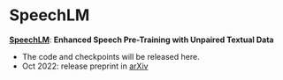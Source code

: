 # SpeechLM

<!--**Pre-trained models for speech related tasks**-->

 [**SpeechLM**](https://arxiv.org/abs/2209.15329): **Enhanced Speech Pre-Training with Unpaired Textual Data**


- The code and checkpoints will be released here.
- Oct 2022: release preprint in [arXiv](https://arxiv.org/abs/2209.15329)

